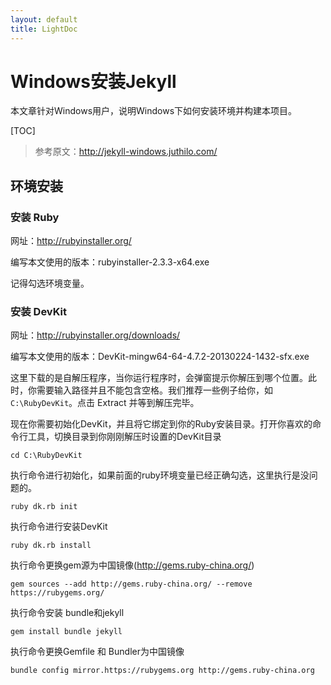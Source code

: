 ```yaml
---
layout: default
title: LightDoc
---
```


# Windows安装Jekyll

本文章针对Windows用户，说明Windows下如何安装环境并构建本项目。

[TOC]

>参考原文：http://jekyll-windows.juthilo.com/

## 环境安装

### 安装 Ruby

网址：http://rubyinstaller.org/

编写本文使用的版本：rubyinstaller-2.3.3-x64.exe

记得勾选环境变量。

### 安装 DevKit

网址：http://rubyinstaller.org/downloads/

编写本文使用的版本：DevKit-mingw64-64-4.7.2-20130224-1432-sfx.exe

这里下载的是自解压程序，当你运行程序时，会弹窗提示你解压到哪个位置。此时，你需要输入路径并且不能包含空格。我们推荐一些例子给你，如`C:\RubyDevKit`。点击 Extract 并等到解压完毕。

现在你需要初始化DevKit，并且将它绑定到你的Ruby安装目录。打开你喜欢的命令行工具，切换目录到你刚刚解压时设置的DevKit目录
```
cd C:\RubyDevKit
```
执行命令进行初始化，如果前面的ruby环境变量已经正确勾选，这里执行是没问题的。
```
ruby dk.rb init
```
执行命令进行安装DevKit
```
ruby dk.rb install
```
执行命令更换gem源为中国镜像(http://gems.ruby-china.org/)
```
gem sources --add http://gems.ruby-china.org/ --remove https://rubygems.org/
```
执行命令安装 bundle和jekyll
```
gem install bundle jekyll
```
执行命令更换Gemfile 和 Bundler为中国镜像
```
bundle config mirror.https://rubygems.org http://gems.ruby-china.org
```
